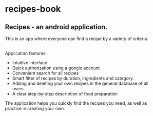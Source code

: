 # recipes-book
<h2>Recipes - an android application.</h2>

This is an app where everyone can find a recipe by a variety of criteria.

<br>
Application features:

<ul>
  <li>Intuitive interface</li>
  <li>Quick authorization using a google account</li>
  <li>Convenient search for all recipes</li>
  <li>Smart filter of recipes by duration, ingredients and category.</li>
  <li>Adding and deleting your own recipes in the general database of all users</li>
  <li>A clear step-by-step description of food preparation</li>
</ul>

The application helps you quickly find the recipes you need, as well as practice in creating your own.
